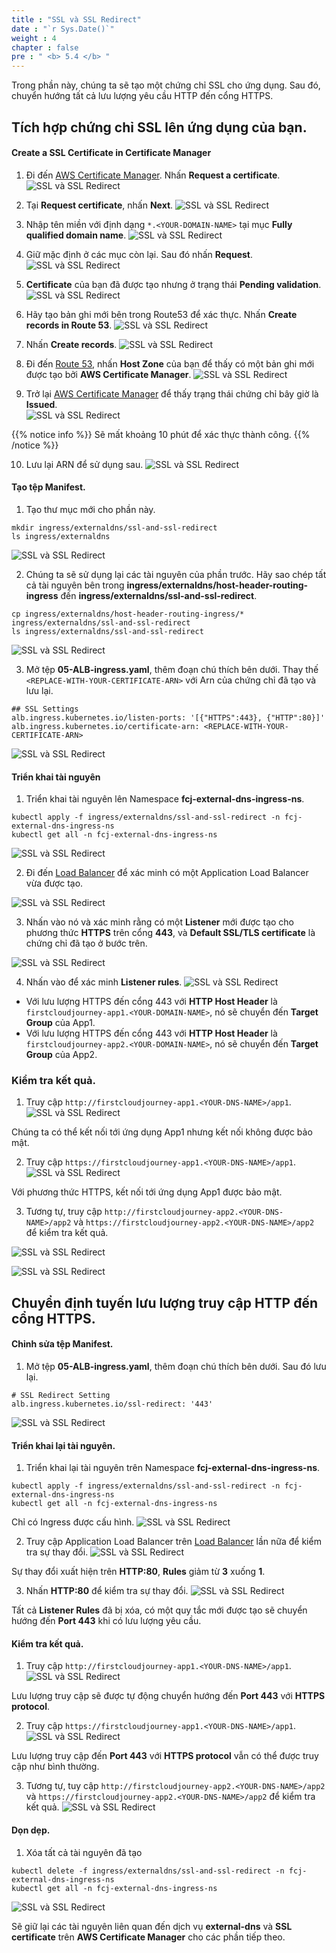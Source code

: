 ```yaml
---
title : "SSL và SSL Redirect"
date : "`r Sys.Date()`"
weight : 4
chapter : false
pre : " <b> 5.4 </b> "
---
```


Trong phần này, chúng ta sẽ tạo một chứng chỉ SSL cho ứng dụng. Sau đó, chuyển hướng tất cả lưu lượng yêu cầu HTTP đến cổng HTTPS.

## Tích hợp chứng chỉ SSL lên ứng dụng của bạn.

#### Create a SSL Certificate in Certificate Manager
1. Đi đến [AWS Certificate Manager](https://ap-southeast-1.console.aws.amazon.com/acm/home?region=ap-southeast-1#/welcome). Nhấn **Request a certificate**.
![SSL và SSL Redirect](../../../images/5.externaldns/5.4.sslandsslredirect/5.4.2.sslandsslredirect.png?pc=90pt)

2. Tại **Request certificate**, nhấn **Next**.
![SSL và SSL Redirect](../../../images/5.externaldns/5.4.sslandsslredirect/5.4.3.sslandsslredirect.png?pc=90pt)

3. Nhập tên miền với định dạng ```*.<YOUR-DOMAIN-NAME>``` tại mục **Fully qualified domain name**.
![SSL và SSL Redirect](../../../images/5.externaldns/5.4.sslandsslredirect/5.4.4.sslandsslredirect.png?pc=90pt)

4. Giữ mặc định ở các mục còn lại. Sau đó nhấn **Request**.
![SSL và SSL Redirect](../../../images/5.externaldns/5.4.sslandsslredirect/5.4.5.sslandsslredirect.png?pc=90pt)

5. **Certificate** của bạn đã được tạo nhưng ở trạng thái **Pending validation**.
![SSL và SSL Redirect](../../../images/5.externaldns/5.4.sslandsslredirect/5.4.6.sslandsslredirect.png?pc=90pt)

6. Hãy tạo bản ghi mới bên trong Route53 để xác thực. Nhấn **Create records in Route 53**.
![SSL và SSL Redirect](../../../images/5.externaldns/5.4.sslandsslredirect/5.4.7.sslandsslredirect.png?pc=90pt)

7. Nhấn **Create records**.
![SSL và SSL Redirect](../../../images/5.externaldns/5.4.sslandsslredirect/5.4.8.sslandsslredirect.png?pc=90pt)

8. Đi đến [Route 53](https://us-east-1.console.aws.amazon.com/route53/v2/hostedzones?region=ap-southeast-1), nhấn **Host Zone** của bạn để thấy có một bản ghi mới được tạo bởi **AWS Certificate Manager**.
![SSL và SSL Redirect](../../../images/5.externaldns/5.4.sslandsslredirect/5.4.9.sslandsslredirect.png?pc=90pt)

9. Trở lại [AWS Certificate Manager](https://ap-southeast-1.console.aws.amazon.com/acm/home?region=ap-southeast-1#/certificates/list) để thấy trạng thái chứng chỉ bây giờ là **Issued**.  
![SSL và SSL Redirect](../../../images/5.externaldns/5.4.sslandsslredirect/5.4.10.sslandsslredirect.png?pc=90pt)

{{% notice info %}}
Sẽ mất khoảng 10 phút để xác thực thành công.
{{% /notice %}}

10. Lưu lại ARN để sử dụng sau.
![SSL và SSL Redirect](../../../images/5.externaldns/5.4.sslandsslredirect/5.4.11.sslandsslredirect.png?pc=90pt)

#### Tạo tệp Manifest.
1. Tạo thư mục mới cho phần này.
```
mkdir ingress/externaldns/ssl-and-ssl-redirect
ls ingress/externaldns
```
![SSL và SSL Redirect](../../../images/5.externaldns/5.4.sslandsslredirect/5.4.1.sslandsslredirect.png?pc=90pt)

2. Chúng ta sẽ sử dụng lại các tài nguyên của phần trước. Hãy sao chép tất cả tài nguyên bên trong **ingress/externaldns/host-header-routing-ingress** đến **ingress/externaldns/ssl-and-ssl-redirect**.
```
cp ingress/externaldns/host-header-routing-ingress/* ingress/externaldns/ssl-and-ssl-redirect
ls ingress/externaldns/ssl-and-ssl-redirect
```
![SSL và SSL Redirect](../../../images/5.externaldns/5.4.sslandsslredirect/5.4.12.sslandsslredirect.png?pc=90pt)

3. Mở tệp **05-ALB-ingress.yaml**, thêm đoạn chú thích bên dưới. Thay thế ```<REPLACE-WITH-YOUR-CERTIFICATE-ARN>``` với Arn của chứng chỉ đã tạo và lưu lại.

```
## SSL Settings
alb.ingress.kubernetes.io/listen-ports: '[{"HTTPS":443}, {"HTTP":80}]'
alb.ingress.kubernetes.io/certificate-arn: <REPLACE-WITH-YOUR-CERTIFICATE-ARN>
```
![SSL và SSL Redirect](../../../images/5.externaldns/5.4.sslandsslredirect/5.4.13.sslandsslredirect.png?pc=90pt)

#### Triển khai tài nguyên
1. Triển khai tài nguyên lên Namespace **fcj-external-dns-ingress-ns**.
```
kubectl apply -f ingress/externaldns/ssl-and-ssl-redirect -n fcj-external-dns-ingress-ns
kubectl get all -n fcj-external-dns-ingress-ns
```
![SSL và SSL Redirect](../../../images/5.externaldns/5.4.sslandsslredirect/5.4.14.sslandsslredirect.png?pc=90pt)

2. Đi đến [Load Balancer](https://ap-southeast-1.console.aws.amazon.com/ec2/home?region=ap-southeast-1#LoadBalancers:) để xác minh có một Application Load Balancer vừa được tạo.

![SSL và SSL Redirect](../../../images/5.externaldns/5.4.sslandsslredirect/5.4.15.sslandsslredirect.png?pc=90pt)

3. Nhấn vào nó và xác minh rằng có một **Listener** mới được tạo cho phương thức **HTTPS** trên cổng **443**, và **Default SSL/TLS certificate** là chứng chỉ đã tạo ở bước trên.

![SSL và SSL Redirect](../../../images/5.externaldns/5.4.sslandsslredirect/5.4.16.sslandsslredirect.png?pc=90pt)

4. Nhấn vào để xác minh **Listener rules**. 
![SSL và SSL Redirect](../../../images/5.externaldns/5.4.sslandsslredirect/5.4.17.sslandsslredirect.png?pc=90pt)

+ Với lưu lượng HTTPS đến cổng 443 với **HTTP Host Header** là ```firstcloudjourney-app1.<YOUR-DOMAIN-NAME>```, nó sẽ chuyển đến **Target Group** của App1. 
+ Với lưu lượng HTTPS đến cổng 443 với **HTTP Host Header** là ```firstcloudjourney-app2.<YOUR-DOMAIN-NAME>```, nó sẽ chuyển đến **Target Group** của App2. 

### Kiểm tra kết quả.
1. Truy cập ```http://firstcloudjourney-app1.<YOUR-DNS-NAME>/app1```.
![SSL và SSL Redirect](../../../images/5.externaldns/5.4.sslandsslredirect/5.4.18.sslandsslredirect.png?pc=90pt)


Chúng ta có thể kết nối tới ứng dụng App1 nhưng kết nối không được bảo mật.

2. Truy cập ```https://firstcloudjourney-app1.<YOUR-DNS-NAME>/app1```.
![SSL và SSL Redirect](../../../images/5.externaldns/5.4.sslandsslredirect/5.4.19.sslandsslredirect.png?pc=90pt)

Với phương thức HTTPS, kết nối tới ứng dụng App1 được bảo mật.

3. Tương tự, truy cập ```http://firstcloudjourney-app2.<YOUR-DNS-NAME>/app2``` và ```https://firstcloudjourney-app2.<YOUR-DNS-NAME>/app2``` để kiểm tra kết quả.

![SSL và SSL Redirect](../../../images/5.externaldns/5.4.sslandsslredirect/5.4.20.sslandsslredirect.png?pc=90pt)

![SSL và SSL Redirect](../../../images/5.externaldns/5.4.sslandsslredirect/5.4.21.sslandsslredirect.png?pc=90pt)

## Chuyển định tuyến lưu lượng truy cập HTTP đến cổng HTTPS.
#### Chỉnh sửa tệp Manifest.
1. Mở tệp **05-ALB-ingress.yaml**, thêm đoạn chú thích bên dưới. Sau đó lưu lại.
```
# SSL Redirect Setting
alb.ingress.kubernetes.io/ssl-redirect: '443'   
```
![SSL và SSL Redirect](../../../images/5.externaldns/5.4.sslandsslredirect/5.4.22.sslandsslredirect.png?pc=90pt)

#### Triển khai lại tài nguyên.
1. Triển khai lại tài nguyên trên Namespace **fcj-external-dns-ingress-ns**.
```
kubectl apply -f ingress/externaldns/ssl-and-ssl-redirect -n fcj-external-dns-ingress-ns
kubectl get all -n fcj-external-dns-ingress-ns
```
Chỉ có Ingress được cấu hình.
![SSL và SSL Redirect](../../../images/5.externaldns/5.4.sslandsslredirect/5.4.23.sslandsslredirect.png?pc=90pt)

2. Truy cập Application Load Balancer trên [Load Balancer](https://ap-southeast-1.console.aws.amazon.com/ec2/home?region=ap-southeast-1#LoadBalancers:) lần nữa để kiểm tra sự thay đổi.
![SSL và SSL Redirect](../../../images/5.externaldns/5.4.sslandsslredirect/5.4.24.sslandsslredirect.png?pc=90pt)

Sự thay đổi xuất hiện trên **HTTP:80**, **Rules** giảm từ **3** xuống **1**.

3. Nhấn **HTTP:80** để kiểm tra sự thay đổi.
![SSL và SSL Redirect](../../../images/5.externaldns/5.4.sslandsslredirect/5.4.25.sslandsslredirect.png?pc=90pt)

Tất cả **Listener Rules** đã bị xóa, có một quy tắc mới được tạo sẽ chuyển hướng đến **Port 443** khi có lưu lượng yêu cầu.


#### Kiểm tra kết quả.
1. Truy cập ```http://firstcloudjourney-app1.<YOUR-DNS-NAME>/app1```.
![SSL và SSL Redirect](../../../images/5.externaldns/5.4.sslandsslredirect/5.4.26.sslandsslredirect.png?pc=90pt)

Lưu lượng truy cập sẽ được tự động chuyển hướng đến **Port 443** với **HTTPS protocol**.

2. Truy cập ```https://firstcloudjourney-app1.<YOUR-DNS-NAME>/app1```.
![SSL và SSL Redirect](../../../images/5.externaldns/5.4.sslandsslredirect/5.4.27.sslandsslredirect.png?pc=90pt)

Lưu lượng truy cập đến **Port 443** với **HTTPS protocol** vẫn có thể được truy cập như bình thường.

3. Tương tự, tuy cập ```http://firstcloudjourney-app2.<YOUR-DNS-NAME>/app2``` và ```https://firstcloudjourney-app2.<YOUR-DNS-NAME>/app2``` để kiểm tra kết quả.
![SSL và SSL Redirect](../../../images/5.externaldns/5.4.sslandsslredirect/5.4.28.sslandsslredirect.png?pc=90pt)

#### Dọn dẹp.
1. Xóa tất cả tài nguyên đã tạo
```
kubectl delete -f ingress/externaldns/ssl-and-ssl-redirect -n fcj-external-dns-ingress-ns
kubectl get all -n fcj-external-dns-ingress-ns
```
![SSL và SSL Redirect](../../../images/5.externaldns/5.4.sslandsslredirect/5.4.29.sslandsslredirect.png?pc=90pt)

Sẽ giữ lại các tài nguyên liên quan đến dịch vụ **external-dns** và **SSL certificate** trên **AWS Certificate Manager** cho các phần tiếp theo.